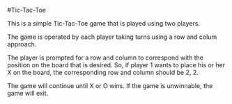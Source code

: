 #Tic-Tac-Toe

This is a simple Tic-Tac-Toe game that is played using two players.

The game is operated by each player taking turns using a row and colum approach. 

The player is prompted for a row and column to correspond with the position on the board that is desired.  So, if player 1 wants to place his or her X on the board, the corresponding row and column should be 2, 2.

The game will continue until X or O wins.  If the game is unwinnable, the game will exit.
